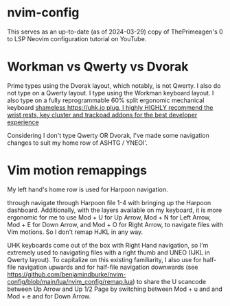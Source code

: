 # nvim-config

This serves as an up-to-date (as of 2024-03-29) copy of ThePrimeagen's 0 to LSP
Neovim configuration tutorial on YouTube.

# Workman vs Qwerty vs Dvorak

Prime types using the Dvorak layout, which notably, is not Qwerty. I also do not
type on a Qwerty layout. I type using the Workman keyboard layout. I also type
on a fully reprogrammable 60% split ergonomic mechanical keyboard [shameless
https://uhk.io plug. I highly HIGHLY recommend the wrist rests, key cluster and
trackpad addons for the best developer experience](https://ultimatehackingkeyboard.com/product/uhk60v2) 

Considering I don't type Qwerty OR Dvorak, I've made some navigation changes to
suit my home row of ASHTG / YNEOI'.

# Vim motion remappings

My left hand's home row is used for Harpoon navigation.

<C-A> through <C-T> navigate through Harpoon file 1-4 with <C-G> bringing up the
Harpoon dashboard. Additionally, with the layers available on my keyboard, it is
more ergonomic for me to use Mod + U for Up Arrow, Mod + N for Left Arrow,
Mod + E for Down Arrow, and Mod + O for Right Arrow, to navigate files with Vim motions.
So I don't remap HJKL in any way.

UHK keyboards come out of the box with Right Hand navigation, so I'm extremely
used to navigating files with a right thumb and UNEO (IJKL in Qwerty layout).
To capitalize on this existing familiarity, I also use <C-u> for half-file
navigation upwards and <C-e> for half-file navigation downwards
(see https://github.com/benjamindburke/nvim-config/blob/main/lua/nvim_config/remap.lua)
to share the U scancode between Up Arrow and Up 1/2 Page by switching between
Mod + u and <C-u> and Mod + e and <C-e> for Down Arrow.

